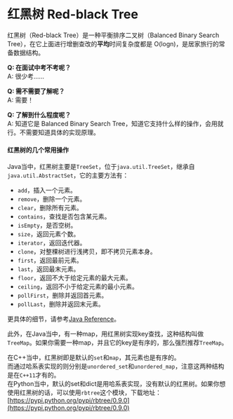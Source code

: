 # 红黑树 Red-black Tree

红黑树（Red-black Tree）是一种平衡排序二叉树（Balanced Binary Search Tree），在它上面进行增删查改的**平均**时间复杂度都是 O(logn)，是居家旅行的常备数据结构。

**Q: 在面试中考不考呢？**\
A: 很少考……

**Q: 需不需要了解呢？**\
A: 需要！

**Q: 了解到什么程度呢？**\
A: 知道它是 Balanced Binary Search Tree，知道它支持什么样的操作，会用就行。不需要知道具体的实现原理。

#### 红黑树的几个常用操作

Java当中，红黑树主要是`TreeSet`，位于`java.util.TreeSet`，继承自`java.util.AbstractSet`，它的主要方法有：

* `add`，插入一个元素。
* `remove`，删除一个元素。
* `clear`，删除所有元素。
* `contains`，查找是否包含某元素。
* `isEmpty`，是否空树。
* `size`，返回元素个数。
* `iterator`，返回迭代器。
* `clone`，对整棵树进行浅拷贝，即不拷贝元素本身。
* `first`，返回最前元素。
* `last`，返回最末元素。
* `floor`，返回不大于给定元素的最大元素。
* `ceiling`，返回不小于给定元素的最小元素。
* `pollFirst`，删除并返回首元素。
* `pollLast`，删除并返回末元素。

更具体的细节，请参考[Java Reference](https://docs.oracle.com/javase/7/docs/api/java/util/TreeSet.html)。

此外，在Java当中，有一种map，用红黑树实现key查找，这种结构叫做`TreeMap`。如果你需要一种map，并且它的key是有序的，那么强烈推荐`TreeMap`。

在C++当中，红黑树即是默认的`set`和`map`，其元素也是有序的。\
而通过哈系表实现的则分别是`unordered_set`和`unordered_map`，注意这两种结构是在`C++11`才有的。\
在Python当中，默认的set和dict是用哈系表实现，没有默认的红黑树。如果你想使用红黑树的话，可以使用`rbtree`这个模块，下载地址：[https://pypi.python.org/pypi/rbtree/0.9.0](https://pypi.python.org/pypi/rbtree/0.9.0)
